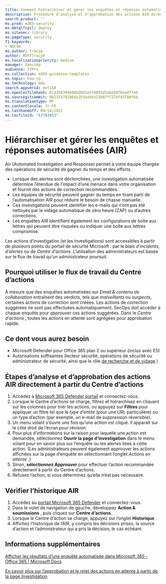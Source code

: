 ```yaml
---
title: Comment hiérarchiser et gérer les enquêtes et réponses automatisées (AIR).
description: Procédure d’analyse et d’approbation des actions AIR directement à partir du Centre d’actions. Lorsque des alertes sont déclenchées, l’analyse automatisée et la réponse (AIR) détermine l’étendue de l’impact d’une menace dans votre organisation et fournit des actions de correction recommandées.
search.product: ''
ms.prod: m365-security
ms.mktglfcycl: deploy
ms.sitesec: library
ms.pagetype: security
f1.keywords:
- NOCSH
ms.author: tracyp
author: MSFTTracyP
ms.localizationpriority: medium
manager: dansimp
audience: ITPro
ms.collection: m365-guidance-templates
ms.topic: how-to
ms.technology: mdo
search.appverid: met150
ms.openlocfilehash: bcd356394606bd0d1e5f4095d5abe5076ea4ff4d
ms.sourcegitcommit: 9b133379196da2b3a4bb311b07ff274f43780f68
ms.translationtype: MT
ms.contentlocale: fr-FR
ms.lasthandoff: 09/14/2022
ms.locfileid: "67703453"
---
```

# <a name="prioritize-and-manage-automated-investigations-and-response-air"></a>Hiérarchiser et gérer les enquêtes et réponses automatisées (AIR)

Air (Automated Investigation and Response) permet à votre équipe chargée des opérations de sécurité de gagner du temps et des efforts.

- Lorsque des alertes sont déclenchées, une investigation automatisée détermine l’étendue de l’impact d’une menace dans votre organisation et fournit des actions de correction recommandées.
- Les équipes de sécurité peuvent gagner du temps en tirant parti de l’automatisation AIR pour réduire le besoin de chasse manuelle.
- Ces investigations peuvent identifier les e-mails qui n’ont pas été nettoyés par le vidage automatique de zéro heure (ZAP) ou d’autres corrections.
- Les enquêtes AIR identifient également les configurations de boîte aux lettres qui peuvent être risquées ou indiquer une boîte aux lettres compromise.

Les actions d’investigation (et les investigations) sont accessibles à partir de plusieurs points du portail de sécurité Microsoft : par le biais *d’incidents*, *d’alertes* ou de *Centre d’actions*. L’utilisation des administrateurs est basée sur le flux de travail qu’un administrateur poursuit.

## <a name="why-use-the-action-center-workflow"></a>Pourquoi utiliser le flux de travail du Centre d’actions

À mesure que des enquêtes automatisées sur *Email & contenu de collaboration* entraînent des verdicts, tels que *malveillants* ou *suspects*, certaines actions de correction sont créées. Les actions de correction suggérées ne sont pas effectuées automatiquement. SecOps doit accéder à chaque enquête pour *approuver* ces actions suggérées. Dans le *Centre d’actions* , toutes les actions en attente sont agrégées pour approbation rapide.

## <a name="what-youll-need"></a>Ce dont vous aurez besoin

- Microsoft Defender pour Office 365 plan 2 ou supérieur (inclus avec E5)
- Autorisations suffisantes (lecteur sécurité, opérations de sécurité ou administrateur de sécurité, ainsi que le rôle [de recherche et de vidage](../permissions-microsoft-365-security-center.md) )

## <a name="steps-to-analyze-and-approve-air-actions-directly-from-the-action-center"></a>Étapes d’analyse et d’approbation des actions AIR directement à partir du Centre d’actions

1. Accédez à [Microsoft 365 Defender portail](https://security.microsoft.com/action-center) et connectez-vous.
2. Lorsque le Centre d’actions se charge, filtrez et hiérarchisez en cliquant sur les colonnes pour trier les actions, ou appuyez sur **Filtres** pour appliquer un filtre tel que le *type d’entité* (pour une URL particulière) ou un type d’action (par exemple, un e-mail de suppression réversible).
3. Un menu volant s’ouvre une fois qu’une action est cliqué. Il apparaît sur le côté droit de l’écran pour révision.
4. Pour plus d’informations sur la raison pour laquelle une action est demandée, sélectionnez **Ouvrir la page d’investigation** dans le menu volant pour en savoir plus sur l’enquête ou les alertes liées à cette action. (Les administrateurs peuvent également approuver les actions affichées sur la page d’enquête en sélectionnant l’onglet *Actions en attente* .)
5. Sinon, **sélectionnez Approuver** pour effectuer l’action recommandée directement à partir du Centre d’actions.
6. Refusez l’action, si vous déterminez qu’elle n’est pas nécessaire.

## <a name="check-air-history"></a>Vérifier l’historique AIR

1. Accédez au [portail Microsoft 365 Defender](https://security.microsoft.com) et connectez-vous.
2. Dans le volet de navigation de gauche, développez **Action & soumissions** , puis cliquez sur **Centre d’actions**.
3. Lorsque le Centre d’action se charge, appuyez sur l’onglet **Historique** .
4. Affichez l’historique de l’AIR, y compris les décisions prises, la source d’action et l’administrateur qui a pris la décision, le cas échéant.

## <a name="more-information"></a>Informations supplémentaires

[Afficher les résultats d’une enquête automatisée dans Microsoft 365 - Office 365 | Microsoft Docs](../air-view-investigation-results.md)

[En savoir plus sur l’approbation et le rejet des actions en attente à partir de la page Investigation](../air-review-approve-pending-completed-actions.md)
